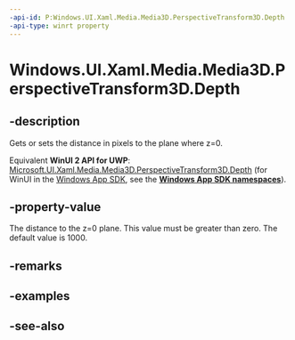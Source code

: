 ```yaml
---
-api-id: P:Windows.UI.Xaml.Media.Media3D.PerspectiveTransform3D.Depth
-api-type: winrt property
---
```


<!-- Property syntax
public double Depth { get;  set; }
-->

# Windows.UI.Xaml.Media.Media3D.PerspectiveTransform3D.Depth

## -description
Gets or sets the distance in pixels to the plane where z=0.

Equivalent **WinUI 2 API for UWP**: [Microsoft.UI.Xaml.Media.Media3D.PerspectiveTransform3D.Depth](/windows/winui/api/microsoft.ui.xaml.media.media3d.perspectivetransform3d.depth) (for WinUI in the [Windows App SDK](/windows/apps/windows-app-sdk/), see the **[Windows App SDK namespaces](/windows/windows-app-sdk/api/winrt/)**).

## -property-value
The distance to the z=0 plane. This value must be greater than zero. The default value is 1000.

## -remarks

## -examples

## -see-also
